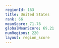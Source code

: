 ```yaml
---
regionId: 163
title: United States
rank: 66
meanScore: 71.76
globalMeanScore: 69.21
numRegions: 220
layout: region_score
---
```

